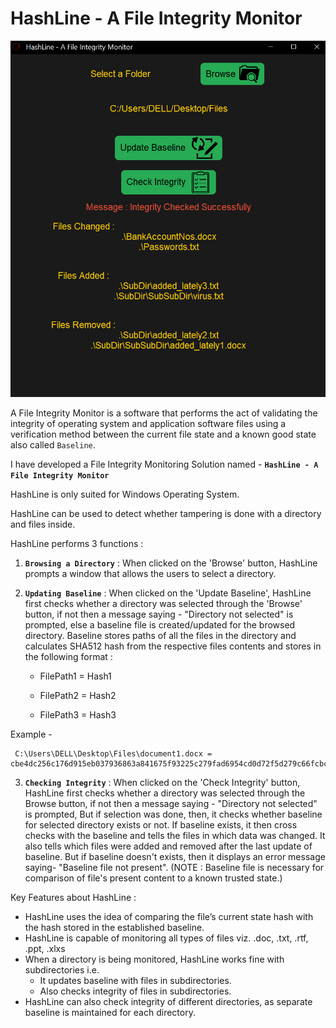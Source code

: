 # HashLine - A File Integrity Monitor
![This is an image](https://github.com/Saurabh2402/File-Integrity-Monitor/blob/master/Project%20Images/3_Integrity_Checked_Results.png)


A File Integrity Monitor is a software that performs the act of validating the integrity of operating system and application software files using a verification method between the current file state and a known good state also called `Baseline`.

I have developed a File Integrity Monitoring Solution named - **`HashLine - A File Integrity Monitor`**

HashLine is only suited for Windows Operating System.

HashLine can be used to detect whether tampering is done with a directory and files inside.

HashLine performs 3 functions : 

1. **`Browsing a Directory`** :  When clicked on the 'Browse' button, HashLine prompts a window that allows the users to select a directory.

2. **`Updating Baseline`** : When clicked on the 'Update Baseline', 
                          HashLine first checks whether a directory was selected through the 'Browse' button, 
                          if not then a message saying - "Directory not selected" is prompted, 
                          else a baseline file is created/updated for the browsed directory. Baseline stores paths of all the files in the directory and 
                          calculates SHA512 hash from the respective files contents and stores in the following format :

      - FilePath1 = Hash1
  
      - FilePath2 = Hash2
  
      - FilePath3 = Hash3
      
 Example -
  ```
   C:\Users\DELL\Desktop\Files\document1.docx = cbe4dc256c176d915eb037936863a841675f93225c279fad6954cd0d72f5d279c66fcbcd314e9e5dc90cdbcb131d92bce78ae7dfa2160f8920d0b967af2b7030
  ```
  
 3. **`Checking Integrity`** : When clicked on the 'Check Integrity' button,
                         HashLine first checks whether a directory was selected through the Browse button, 
                         if not then a message saying - "Directory not selected" is prompted,
                         But if selection was done, 
                          then, it checks whether baseline for selected directory exists or not. 
                          If baseline exists, it then cross checks with the baseline and tells the files in which data was changed. It also tells which files were added and removed after the last update of baseline.
                          But if baseline doesn't exists, then it displays an error message saying- "Baseline file not present".
                          (NOTE : Baseline file is necessary for comparison of file's present content to a known trusted state.)
 
 Key Features about HashLine : 
 
 - HashLine uses the idea of comparing the file’s current state hash with the hash stored in the established baseline. 
 - HashLine is capable of monitoring all types of files viz. .doc, .txt, .rtf, .ppt, .xlxs
 - When a directory is being monitored, HashLine works fine with subdirectories i.e.
    -  It updates baseline with files in subdirectories.
    -  Also checks integrity of files in subdirectories.
 - HashLine can also check integrity of different directories, as separate baseline is maintained for each directory.
